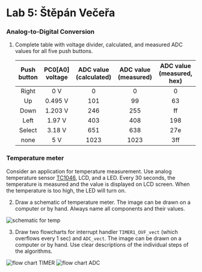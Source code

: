 # Lab 5: Štěpán Večeřa
### Analog-to-Digital Conversion

1. Complete table with voltage divider, calculated, and measured ADC values for all five push buttons.

   | **Push button** | **PC0[A0] voltage** | **ADC value (calculated)** | **ADC value (measured)** | **ADC value (measured, hex)** |
   | :-: | :-: | :-: | :-: | :-: |
   | Right  | 0&nbsp;V | 0   | 0 | 0 |
   | Up     | 0.495&nbsp;V | 101 | 99 | 63 |
   | Down   | 1.203&nbsp;V | 246 | 255 | ff |
   | Left   | 1.97&nbsp;V | 403 | 408 | 198 |
   | Select | 3.18&nbsp;V | 651 | 638 | 27e |
   | none   | 5&nbsp;V | 1023 | 1023 | 3ff |

### Temperature meter

Consider an application for temperature measurement. Use analog temperature sensor [TC1046](http://ww1.microchip.com/downloads/en/DeviceDoc/21496C.pdf), LCD, and a LED. Every 30 seconds, the temperature is measured and the value is displayed on LCD screen. When the temperature is too high, the LED will turn on.

2. Draw a schematic of temperature meter. The image can be drawn on a computer or by hand. Always name all components and their values.

   
![schematic for temp](https://user-images.githubusercontent.com/99388270/199323801-7073c06c-8533-46f6-90f4-704cb6afed2d.png)

3. Draw two flowcharts for interrupt handler `TIMER1_OVF_vect` (which overflows every 1&nbsp;sec) and `ADC_vect`. The image can be drawn on a computer or by hand. Use clear descriptions of the individual steps of the algorithms.

  
![flow chart TIMER](https://user-images.githubusercontent.com/99388270/199323826-0234a074-6134-4d8c-9919-8b9ba810a6dc.jpg)
![flow chart ADC](https://user-images.githubusercontent.com/99388270/199323839-ef6223ba-ef0e-4641-a7b6-20b9269e83a9.jpg)

